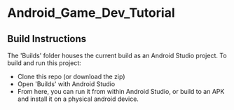 # Android_Game_Dev_Tutorial

## Build Instructions

The 'Builds' folder houses the current build as an Android Studio project.
To build and run this project:<br>
* Clone this repo (or download the zip)
* Open 'Builds' with Android Studio
* From here, you can run it from within Android Studio, or build to an APK and
install it on a physical android device.



